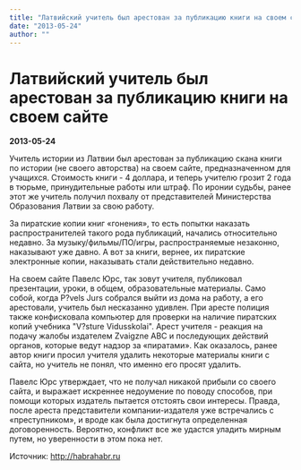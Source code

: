```yaml
---
title: "Латвийский учитель был арестован за публикацию книги на своем сайте"
date: "2013-05-24"
author: ""
---
```


# Латвийский учитель был арестован за публикацию книги на своем сайте

**2013-05-24** 

Учитель истории из Латвии был арестован за публикацию скана книги по истории (не своего авторства) на своем сайте, предназначенном для учащихся. Стоимость книги - 4 доллара, и теперь учителю грозит 2 года в тюрьме, принудительные работы или штраф. По иронии судьбы, ранее этот же учитель получил похвалу от представителей Министерства Образования Латвии за свою работу. 

 

 За пиратские копии книг «гонения», то есть попытки наказать распространителей такого рода публикаций, начались относительно недавно. За музыку/фильмы/ПО/игры, распространяемые незаконно, наказывают уже давно. А вот за книги, вернее, их пиратские электронные копии, наказывать стали действительно недавно. 

 

 На своем сайте Павелс Юрс, так зовут учителя, публиковал презентации, уроки, в общем, образовательные материалы. Само собой, когда P?vels Jurs собрался выйти из дома на работу, а его арестовали, учитель был несказанно удивлен. При аресте полиция также конфисковала компьютер для проверки на наличие пиратских копий учебника "V?sture Vidusskolai". Арест учителя - реакция на подачу жалобы издателем Zvaigzne ABC и последующих действий органов, которые ведут надзор за «пиратами». Как оказалось, ранее автор книги просил учителя удалить некоторые материалы книги с сайта, но учитель не понял, что именно его просят удалить.

 

 Павелс Юрс утверждает, что не получал никакой прибыли со своего сайта, и выражает искреннее недоумение по поводу способов, при помощи которых издатель пытается отстоять свои интересы. Правда, после ареста представители компании-издателя уже встречались с «преступником», и вроде как была достигнута определенная договоренность. Вероятно, конфликт все же удастся уладить мирным путем, но уверенности в этом пока нет.

Источник: http://habrahabr.ru